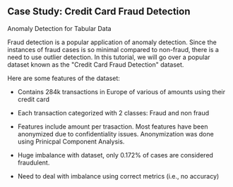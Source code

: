 ## Case Study: Credit Card Fraud Detection
Anomaly Detection for Tabular Data

Fraud detection is a popular application of anomaly detection. Since the instances of fraud cases is so minimal compared to non-fraud, there is a need to use outlier detection. In this tutorial, we will go over a popular dataset known as the "Credit Card Fraud Detection" dataset.

Here are some features of the dataset:


*   Contains 284k transactions in Europe of various of amounts using their credit card
*   Each transaction categorized with 2 classes: Fraud and non fraud

* Features include amount per trasaction. Most features have been anonymized due to confidentiality issues. Anonymization was done using Prinicpal Component Analysis.  

* Huge imbalance with dataset, only 0.172% of cases are considered fraudulent.

* Need to deal with imbalance using correct metrics (i.e., no accuracy)


